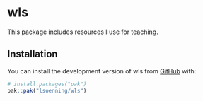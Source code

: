 
<!-- README.md is generated from README.Rmd. Please edit that file -->

# wls

<!-- badges: start -->
<!-- badges: end -->

This package includes resources I use for teaching.

## Installation

You can install the development version of wls from
[GitHub](https://github.com/) with:

``` r
# install.packages("pak")
pak::pak("lsoenning/wls")
```
